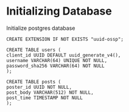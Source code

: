 # Initializing Database

Initialize postgres database

```
CREATE EXTENSION IF NOT EXISTS "uuid-ossp"; 

CREATE TABLE users (
client_id UUID DEFAULT uuid_generate_v4(),
username VARCHAR(64) UNIQUE NOT NULL,
password_sha256 VARCHAR(64) NOT NULL
);

CREATE TABLE posts (
poster_id UUID NOT NULL,
post_body VARCHAR(512) NOT NULL,
post_time TIMESTAMP NOT NULL
);
```